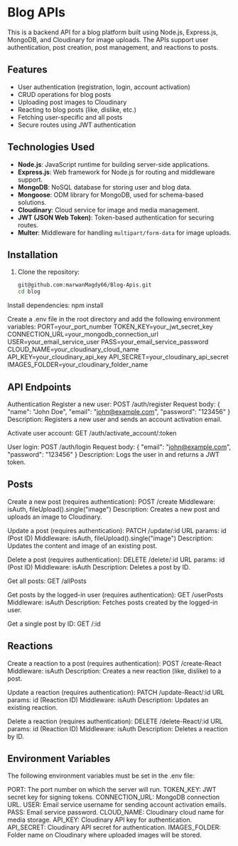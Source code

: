# Blog APIs

This is a backend API for a blog platform built using Node.js, Express.js, MongoDB, and Cloudinary for image uploads. The APIs support user authentication, post creation, post management, and reactions to posts.

## Features

- User authentication (registration, login, account activation)
- CRUD operations for blog posts
- Uploading post images to Cloudinary
- Reacting to blog posts (like, dislike, etc.)
- Fetching user-specific and all posts
- Secure routes using JWT authentication

## Technologies Used

- **Node.js**: JavaScript runtime for building server-side applications.
- **Express.js**: Web framework for Node.js for routing and middleware support.
- **MongoDB**: NoSQL database for storing user and blog data.
- **Mongoose**: ODM library for MongoDB, used for schema-based solutions.
- **Cloudinary**: Cloud service for image and media management.
- **JWT (JSON Web Token)**: Token-based authentication for securing routes.
- **Multer**: Middleware for handling `multipart/form-data` for image uploads.

## Installation

1. Clone the repository:

   ```bash
   git@github.com:marwanMagdy66/Blog-Apis.git
   cd blog


Install dependencies:
npm install


Create a .env file in the root directory and add the following environment variables:
PORT=your_port_number
TOKEN_KEY=your_jwt_secret_key
CONNECTION_URL=your_mongodb_connection_url
USER=your_email_service_user
PASS=your_email_service_password
CLOUD_NAME=your_cloudinary_cloud_name
API_KEY=your_cloudinary_api_key
API_SECRET=your_cloudinary_api_secret
IMAGES_FOLDER=your_cloudinary_folder_name


## API Endpoints
Authentication
Register a new user:
  POST /auth/register
Request body: { "name": "John Doe", "email": "john@example.com", "password": "123456" }
Description: Registers a new user and sends an account activation email.

Activate user account:
GET /auth/activate_account/:token

User login:
POST /auth/login
Request body: { "email": "john@example.com", "password": "123456" }
Description: Logs the user in and returns a JWT token.

## Posts
Create a new post (requires authentication):
POST /create
Middleware: isAuth, fileUpload().single("image")
Description: Creates a new post and uploads an image to Cloudinary.


Update a post (requires authentication):
PATCH /update/:id
URL params: id (Post ID)
Middleware: isAuth, fileUpload().single("image")
Description: Updates the content and image of an existing post.


Delete a post (requires authentication):
DELETE /delete/:id
URL params: id (Post ID)
Middleware: isAuth
Description: Deletes a post by ID.

Get all posts:
GET /allPosts

Get posts by the logged-in user (requires authentication):
GET /userPosts
Middleware: isAuth
Description: Fetches posts created by the logged-in user.

Get a single post by ID:
GET /:id


## Reactions
Create a reaction to a post (requires authentication):
POST /create-React
Middleware: isAuth
Description: Creates a new reaction (like, dislike) to a post.


Update a reaction (requires authentication):
PATCH /update-React/:id
URL params: id (Reaction ID)
Middleware: isAuth
Description: Updates an existing reaction.


Delete a reaction (requires authentication):
DELETE /delete-React/:id
URL params: id (Reaction ID)
Middleware: isAuth
Description: Deletes a reaction by ID.


## Environment Variables

The following environment variables must be set in the .env file:

PORT: The port number on which the server will run.
TOKEN_KEY: JWT secret key for signing tokens.
CONNECTION_URL: MongoDB connection URL.
USER: Email service username for sending account activation emails.
PASS: Email service password.
CLOUD_NAME: Cloudinary cloud name for media storage.
API_KEY: Cloudinary API key for authentication.
API_SECRET: Cloudinary API secret for authentication.
IMAGES_FOLDER: Folder name on Cloudinary where uploaded images will be stored.




